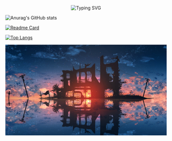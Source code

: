 <p align="center">
  <img
    src="https://readme-typing-svg.herokuapp.com?font=Great+Vibes&size=40&pause=1000&color=00D9F5&center=true&vCenter=true&width=800&height=80&lines=Turn+this+imperfect+story+into+the+way+we+hope+it+to+be."
    alt="Typing SVG"
  />
</p>

![Anurag's GitHub stats](https://github-readme-stats.vercel.app/api?username=Stardust-math&show_icons=true&theme=transparent)

[![Readme Card](https://github-readme-stats.vercel.app/api/pin/?username=Stardust-math&repo=Stardust-math.github.io)](https://github.com/anuraghazra/github-readme-stats)

[![Top Langs](https://github-readme-stats.vercel.app/api/top-langs/?username=Stardust-math&layout=donut)](https://github.com/anuraghazra/github-readme-stats)

![cover](images/cover.jpg)
